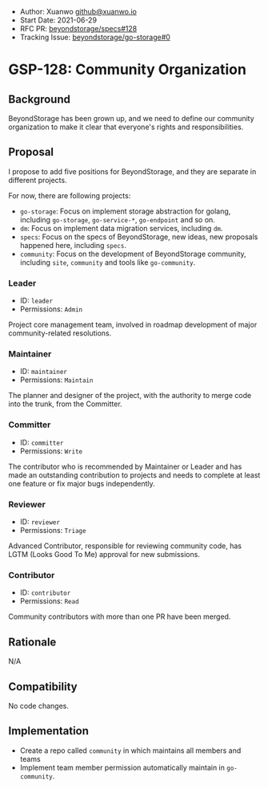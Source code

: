 - Author: Xuanwo <github@xuanwo.io>
- Start Date: 2021-06-29
- RFC PR: [beyondstorage/specs#128](https://github.com/beyondstorage/specs/pull/128)
- Tracking Issue: [beyondstorage/go-storage#0](https://github.com/beyondstorage/go-storage/issues/0)

# GSP-128: Community Organization

## Background

BeyondStorage has been grown up, and we need to define our community organization to make it clear that everyone's rights and responsibilities.

## Proposal

I propose to add five positions for BeyondStorage, and they are separate in different projects.

For now, there are following projects:

- `go-storage`: Focus on implement storage abstraction for golang, including `go-storage`, `go-service-*`, `go-endpoint` and so on.
- `dm`: Focus on implement data migration services, including `dm`.
- `specs`: Focus on the specs of BeyondStorage, new ideas, new proposals happened here, including `specs`.
- `community`: Focus on the development of BeyondStorage community, including `site`, `community` and tools like `go-community`.

### Leader

- ID: `leader`
- Permissions: `Admin`

Project core management team, involved in roadmap development of major community-related resolutions.

### Maintainer

- ID: `maintainer`
- Permissions: `Maintain`

The planner and designer of the project, with the authority to merge code into the trunk, from the Committer.

### Committer

- ID: `committer`
- Permissions: `Write`

The contributor who is recommended by Maintainer or Leader and has made an outstanding contribution to projects and needs to complete at least one feature or fix major bugs independently.

### Reviewer

- ID: `reviewer`
- Permissions: `Triage`

Advanced Contributor, responsible for reviewing community code, has LGTM (Looks Good To Me) approval for new submissions.

### Contributor

- ID: `contributor`
- Permissions: `Read`

Community contributors with more than one PR have been merged.

## Rationale

N/A

## Compatibility

No code changes.

## Implementation

- Create a repo called `community` in which maintains all members and teams
- Implement team member permission automatically maintain in `go-community`.
